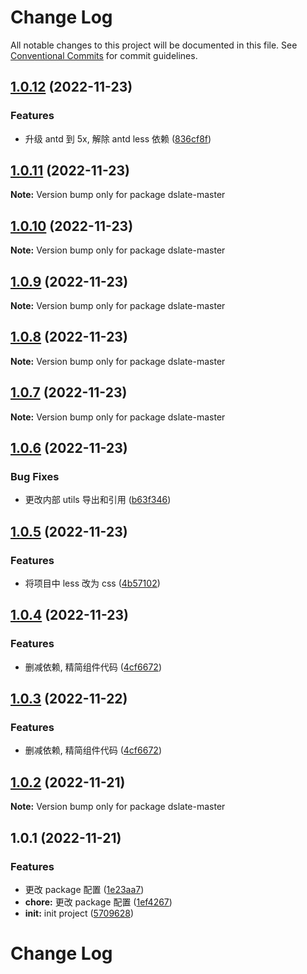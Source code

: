 # Change Log

All notable changes to this project will be documented in this file. See [Conventional Commits](https://conventionalcommits.org) for commit guidelines.

## [1.0.12](https://github.com/liihom/slate-editor/compare/v1.0.11...v1.0.12) (2022-11-23)

### Features

- 升级 antd 到 5x, 解除 antd less 依赖 ([836cf8f](https://github.com/liihom/slate-editor/commit/836cf8f6902b9849fa896b3ff16c753956fcbd64))

## [1.0.11](https://github.com/liihom/slate-editor/compare/v1.0.10...v1.0.11) (2022-11-23)

**Note:** Version bump only for package dslate-master

## [1.0.10](https://github.com/liihom/slate-editor/compare/v1.0.9...v1.0.10) (2022-11-23)

**Note:** Version bump only for package dslate-master

## [1.0.9](https://github.com/liihom/slate-editor/compare/v1.0.8...v1.0.9) (2022-11-23)

**Note:** Version bump only for package dslate-master

## [1.0.8](https://github.com/liihom/slate-editor/compare/v1.0.7...v1.0.8) (2022-11-23)

**Note:** Version bump only for package dslate-master

## [1.0.7](https://github.com/liihom/slate-editor/compare/v1.0.6...v1.0.7) (2022-11-23)

**Note:** Version bump only for package dslate-master

## [1.0.6](https://github.com/liihom/slate-editor/compare/v1.0.5...v1.0.6) (2022-11-23)

### Bug Fixes

- 更改内部 utils 导出和引用 ([b63f346](https://github.com/liihom/slate-editor/commit/b63f34629cbb25795354327ec4846913c230212b))

## [1.0.5](https://github.com/liihom/slate-editor/compare/v1.0.4...v1.0.5) (2022-11-23)

### Features

- 将项目中 less 改为 css ([4b57102](https://github.com/liihom/slate-editor/commit/4b571023267c42bc9605fc307915ed831c3c10fc))

## [1.0.4](https://github.com/liihom/slate-editor/compare/v1.0.2...v1.0.4) (2022-11-23)

### Features

- 删减依赖, 精简组件代码 ([4cf6672](https://github.com/liihom/slate-editor/commit/4cf6672e254b86e3b625b6bb5bcead1e631c1d20))

## [1.0.3](https://github.com/liihom/slate-editor/compare/v1.0.2...v1.0.3) (2022-11-22)

### Features

- 删减依赖, 精简组件代码 ([4cf6672](https://github.com/liihom/slate-editor/commit/4cf6672e254b86e3b625b6bb5bcead1e631c1d20))

## [1.0.2](https://github.com/liihom/slate-editor/compare/v1.0.1...v1.0.2) (2022-11-21)

**Note:** Version bump only for package dslate-master

## 1.0.1 (2022-11-21)

### Features

- 更改 package 配置 ([1e23aa7](https://github.com/liihom/slate-editor/commit/1e23aa76f0ca1e0dd2dffdf035ff64f245b8d9ad))
- **chore:** 更改 package 配置 ([1ef4267](https://github.com/liihom/slate-editor/commit/1ef4267ebd885e907c5d28784f767918485bca3a))
- **init:** init project ([5709628](https://github.com/liihom/slate-editor/commit/570962891322b0dd7ee150cc8f49ca5c2cc0d2d4))

# Change Log
